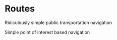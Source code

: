 # Routes
Ridiculously simple public transportation navigation

Simple point of interest based navigation

